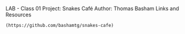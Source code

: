 LAB - Class 01
Project: Snakes Café
Author: Thomas Basham 
Links and Resources

    (https://github.com/bashamtg/snakes-cafe)

